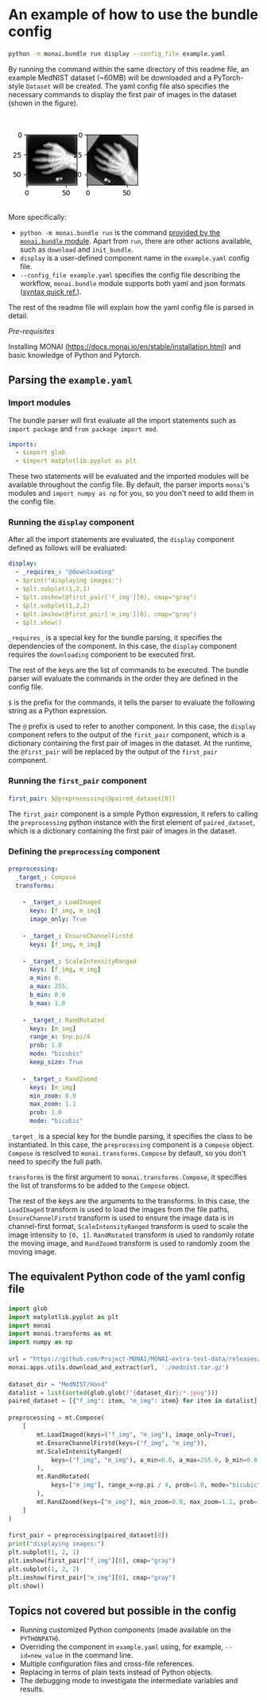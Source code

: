 # An example of how to use the bundle config

```bash
python -m monai.bundle run display --config_file example.yaml
```

By running the command within the same directory of this readme file, an example MedNIST dataset (~60MB) will be downloaded
and a PyTorch-style `Dataset` will be created. The yaml config file also specifies the necessary commands to display the first pair of images in the dataset (shown in the figure).

<div> <img src="../../figures/mednist_config_intro.png"/> </div>

More specifically:
- `python -m monai.bundle run` is the command [provided by the `monai.bundle` module](https://docs.monai.io/en/stable/bundle.html#monai.bundle.run). Apart from `run`, there are other actions available, such as `download` and `init_bundle`.
- `display` is a user-defined component name in the `example.yaml` config file.
- `--config_file example.yaml` specifies the config file describing the workflow, `monai.bundle` module supports both yaml and json formats ([syntax quick ref.](https://docs.monai.io/en/stable/config_syntax.html)).

The rest of the readme file will explain how the yaml config file is parsed in detail.

_Pre-requisites_

Installing MONAI (<https://docs.monai.io/en/stable/installation.html>) and basic knowledge of Python and Pytorch.

## Parsing the `example.yaml`

### Import modules

The bundle parser will first evaluate all the import statements such as `import package` and `from package import mod`.

```yaml
imports:
  - $import glob
  - $import matplotlib.pyplot as plt
```

These two statements will be evaluated and the imported modules will be available throughout the config file.
By default, the parser imports `monai`'s modules and `import numpy as np` for you, so you don't need to add them in the config file.

### Running the `display` component

After all the import statements are evaluated, the `display` component defined as follows will be evaluated:

```yaml
display:
  - _requires_: "@downloading"
  - $print("displaying images:")
  - $plt.subplot(1,2,1)
  - $plt.imshow(@first_pair['f_img'][0], cmap="gray")
  - $plt.subplot(1,2,2)
  - $plt.imshow(@first_pair['m_img'][0], cmap="gray")
  - $plt.show()
```

`_requires_` is a special key for the bundle parsing, it specifies the dependencies of the component. In this case, the `display` component requires the `downloading` component to be executed first.

The rest of the keys are the list of commands to be executed. The bundle parser will evaluate the commands in the order they are defined in the config file.

`$` is the prefix for the commands, it tells the parser to evaluate the following string as a Python expression.

The `@` prefix is used to refer to another component. In this case, the `display` component refers to the output of the `first_pair` component, which is a dictionary containing the first pair of images in the dataset.
At the runtime, the `@first_pair` will be replaced by the output of the `first_pair` component.

### Running the `first_pair` component

```yaml
first_pair: $@preprocessing(@paired_dataset[0])
```

The `first_pair` component is a simple Python expression, it refers to calling the `preprocessing` python instance with the first element of `paired_dataset`, which is a dictionary containing the first pair of images in the dataset.

### Defining the `preprocessing` component

```yaml
preprocessing:
  _target_: Compose
  transforms:

    - _target_: LoadImaged
      keys: [f_img, m_img]
      image_only: True

    - _target_: EnsureChannelFirstd
      keys: [f_img, m_img]

    - _target_: ScaleIntensityRanged
      keys: [f_img, m_img]
      a_min: 0.
      a_max: 255.
      b_min: 0.0
      b_max: 1.0

    - _target_: RandRotated
      keys: [m_img]
      range_x: $np.pi/4
      prob: 1.0
      mode: "bicubic"
      keep_size: True

    - _target_: RandZoomd
      keys: [m_img]
      min_zoom: 0.9
      max_zoom: 1.1
      prob: 1.0
      mode: "bicubic"
```

`_target_` is a special key for the bundle parsing, it specifies the class to be instantiated. In this case, the `preprocessing` component is a `Compose` object. `Compose` is resolved to `monai.transforms.Compose` by default, so you don't need to specify the full path.

`transforms` is the first argument to `monai.transforms.Compose`, it specifies the list of transforms to be added to the `Compose` object.

The rest of the keys are the arguments to the transforms. In this case, the `LoadImaged` transform is used to load the images from the file paths, `EnsureChannelFirstd` transform is used to ensure the image data is in channel-first format, `ScaleIntensityRanged` transform is used to scale the image intensity to `[0, 1]`. `RandRotated` transform is used to randomly rotate the moving image, and `RandZoomd` transform is used to randomly zoom the moving image.

## The equivalent Python code of the yaml config file

```py
import glob
import matplotlib.pyplot as plt
import monai
import monai.transforms as mt
import numpy as np

url = "https://github.com/Project-MONAI/MONAI-extra-test-data/releases/download/0.8.1/MedNIST.tar.gz"
monai.apps.utils.download_and_extract(url, './mednist.tar.gz')

dataset_dir = "MedNIST/Hand"
datalist = list(sorted(glob.glob(f"{dataset_dir}/*.jpeg")))
paired_dataset = [{"f_img": item, "m_img": item} for item in datalist]

preprocessing = mt.Compose(
    [
        mt.LoadImaged(keys=("f_img", "m_img"), image_only=True),
        mt.EnsureChannelFirstd(keys=("f_img", "m_img")),
        mt.ScaleIntensityRanged(
            keys=("f_img", "m_img"), a_min=0.0, a_max=255.0, b_min=0.0, b_max=1.0
        ),
        mt.RandRotated(
            keys=["m_img"], range_x=np.pi / 4, prob=1.0, mode="bicubic", keep_size=True
        ),
        mt.RandZoomd(keys=["m_img"], min_zoom=0.9, max_zoom=1.1, prob=1.0, mode="bicubic"),
    ]
)

first_pair = preprocessing(paired_dataset[0])
print("displaying images:")
plt.subplot(1, 2, 1)
plt.imshow(first_pair["f_img"][0], cmap="gray")
plt.subplot(1, 2, 2)
plt.imshow(first_pair["m_img"][0], cmap="gray")
plt.show()

```

## Topics not covered but possible in the config

- Running customized Python components (made available on the `PYTHONPATH`).
- Overriding the component in `example.yaml` using, for example, `--id=new_value` in the command line.
- Multiple configuration files and cross-file references.
- Replacing in terms of plain texts instead of Python objects.
- The debugging mode to investigate the intermediate variables and results.
